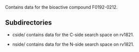 Contains data for the bioactive compound F0192-0212.

## Subdirectories

- cside/ contains data for the C-side search space on rv1821.

- nside/ contains data for the N-side search space on rv1821.

